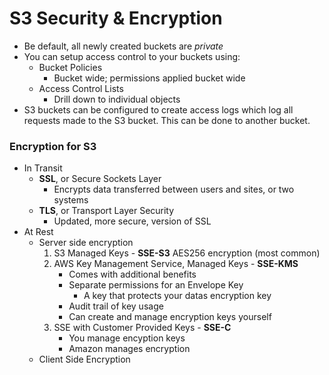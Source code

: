 # S3 Security & Encryption
- Be default, all newly created buckets are *private*
- You can setup access control to your buckets using:
	- Bucket Policies
		- Bucket wide; permissions applied bucket wide
	- Access Control Lists
		- Drill down to individual objects
- S3 buckets can be configured to create access logs which log all requests made to the S3 bucket. This can be done to another bucket.

### Encryption for S3
- In Transit
	- **SSL**, or Secure Sockets Layer
		- Encrypts data transferred between users and sites, or two systems
	- **TLS**, or Transport Layer Security
		- Updated, more secure, version of SSL
- At Rest
	- Server side encryption
		1. S3 Managed Keys - **SSE-S3** AES256 encryption (most common)
		2. AWS Key Management Service, Managed Keys - **SSE-KMS**
			- Comes with additional benefits
			- Separate permissions for an Envelope Key
				- A key that protects your datas encryption key
			- Audit trail of key usage
			- Can create and manage encryption keys yourself
		3. SSE with Customer Provided Keys - **SSE-C**
			- You manage encyption keys
			- Amazon manages encryption
	- Client Side Encryption